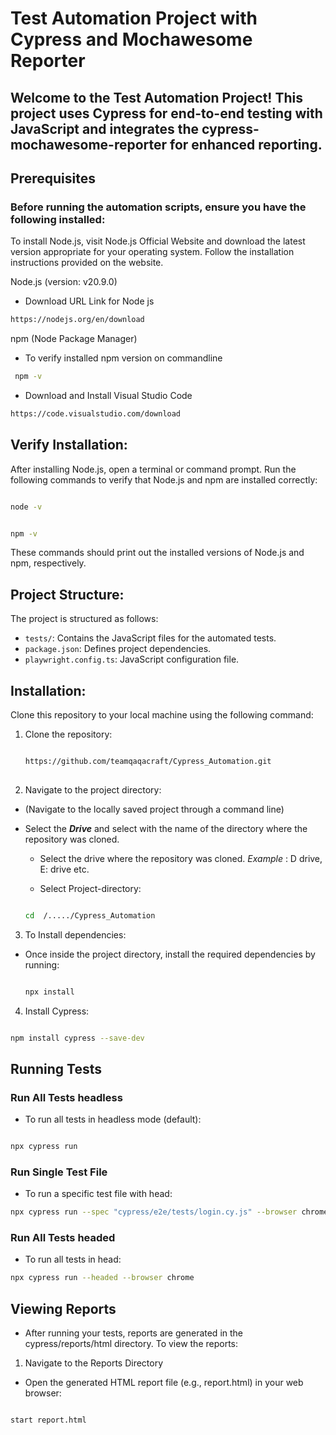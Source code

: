 # Test Automation Project with Cypress and Mochawesome Reporter

## Welcome to the Test Automation Project! This project uses Cypress for end-to-end testing with JavaScript and integrates the cypress-mochawesome-reporter for enhanced reporting.

## Prerequisites 

### Before running the automation scripts, ensure you have the following installed:
To install Node.js, visit Node.js Official Website and download the latest version appropriate for your operating system. Follow the installation instructions provided on the website.

Node.js (version: v20.9.0)

- Download URL Link for Node js

 ```bash
 https://nodejs.org/en/download

 ```
   npm (Node Package Manager)

- To verify installed npm version on commandline

 ```bash
  npm -v

 ```

- Download and Install Visual Studio Code

 ```bash
 https://code.visualstudio.com/download

 ```

## Verify Installation:

After installing Node.js, open a terminal or command prompt.
Run the following commands to verify that Node.js and npm are installed correctly:

 ```bash

 node -v

 ```

 ```bash

 npm -v

 ```
 These commands should print out the installed versions of Node.js and npm, respectively.

## Project Structure:

The project is structured as follows:

  - `tests/`: Contains the JavaScript files for the automated tests.
  - `package.json`: Defines project dependencies.
  - `playwright.config.ts`: JavaScript configuration file.

## Installation:

Clone this repository to your local machine using the following command:
1. Clone the repository:

   ```bash

   https://github.com/teamqaqacraft/Cypress_Automation.git
  
   ```

2. Navigate to the project directory:

- (Navigate to the locally saved project through a command line)
- Select the ***Drive*** and select <project-directory> with the name of the directory where the repository was cloned.
  - Select the drive where the repository was cloned. 
    *Example* : D drive, E: drive etc.

  - Select Project-directory:

   ```bash

   cd  /...../Cypress_Automation

   ```
   
3. To Install dependencies:
   
- Once inside the project directory, install the required dependencies by running:

  ```bash

  npx install

  ```

4. Install Cypress:

  ```bash

  npm install cypress --save-dev

  ```
    
## Running Tests

### Run All Tests headless

- To run all tests in headless mode (default):

 ```bash

 npx cypress run

 ```
   
### Run Single Test File
- To run a specific test file with head:

 ```bash
 npx cypress run --spec "cypress/e2e/tests/login.cy.js" --browser chrome --headed

 ```

### Run All Tests headed

- To run all tests in head:

 ```bash
 npx cypress run --headed --browser chrome

 ```

## Viewing Reports

- After running your tests, reports are generated in the cypress/reports/html directory. To view the reports:

 1. Navigate to the Reports Directory

- Open the generated HTML report file (e.g., report.html) in your web browser:

 ```bash

 start report.html

 ```
